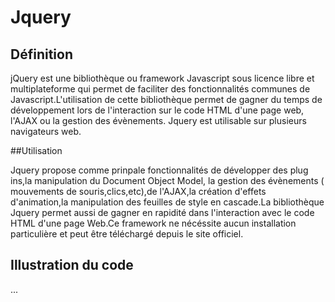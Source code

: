 # Jquery
## Définition

jQuery est une bibliothèque ou framework Javascript sous licence libre et multiplateforme qui permet de faciliter des fonctionnalités communes de Javascript.L'utilisation de cette bibliothèque permet de gagner du temps de développement lors de l'interaction sur le code HTML d'une page web, l'AJAX ou la gestion des évènements. 
Jquery est utilisable sur plusieurs navigateurs web.

##Utilisation

Jquery propose comme prinpale fonctionnalités de développer des plug ins,la manipulation du Document Object Model, la gestion des évènements ( mouvements de souris,clics,etc),de l'AJAX,la création d'effets d'animation,la manipulation des feuilles de style en cascade.La bibliothèque Jquery permet aussi de gagner en rapidité dans l'interaction avec le code HTML d'une page Web.Ce framework ne nécéssite aucun installation particulière et peut être téléchargé depuis le site officiel.

## Illustration du code

<!doctype html>
<html>

  <head>
     <title>Titre de la page</title>
     <link rel="stylesheet" type="text/css" href="styles.css">
  </head>

  <body>
     ...
     <script src="jquery.js"></script>
     <script src="mon_script.js"></script>
  </body>

</html>

